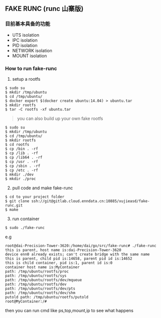 ## FAKE RUNC (runc 山寨版)

### 目前基本具备的功能

- UTS isolation
- IPC isolation
- PID isolation
- NETWORK isolation
- MOUNT isolation

### How to run fake-runc

1. setup a rootfs

```
$ sudo su
$ mkdir /tmp/ubuntu
$ cd /tmp/ubuntu/
$ docker export $(docker create ubuntu:14.04) > ubuntu.tar
$ mkdir rootfs
$ tar -C rootfs -xf ubuntu.tar
```

> you can also build up your own fake rootfs
```
$ sudo su
$ mkdir /tmp/ubuntu
$ cd /tmp/ubuntu/
$ mkdir rootfs
$ cd rootfs
$ cp /bin . -rf
$ cp /lib . -rf
$ cp /lib64 . -rf
$ cp /usr . -rf
$ cp /sbin . -rf
$ cp /etc . -rf
$ mkdir ./dev
$ mkdir ./proc
```

2. pull code and make fake-runc

```
$ cd to your project folder
$ git clone ssh://git@gitlab.cloud.enndata.cn:10885/xujieasd/fake-runc.git
$ make
```

3. run container

```
$ sudo ./fake-runc
```

e.g
```
root@dai-Precision-Tower-3620:/home/dai/go/src/fake-runc# ./fake-runc 
this is parent, host name is:dai-Precision-Tower-3620
device enn0 already exists; can't create bridge with the same name
this is parent, child pid is:14658, parent pid id is:14652
this is child container, pid is:1, parent id is:0
container host name is:MyContainer
path: /tmp/ubuntu/rootfs/proc
path: /tmp/ubuntu/rootfs/sys
path: /tmp/ubuntu/rootfs/dev/mqueue
path: /tmp/ubuntu/rootfs/dev
path: /tmp/ubuntu/rootfs/dev/pts
path: /tmp/ubuntu/rootfs/dev/shm
putold path: /tmp/ubuntu/rootfs/putold
root@MyContainer:/# 

```

then you can run cmd like ps,top,mount,ip to see what happens